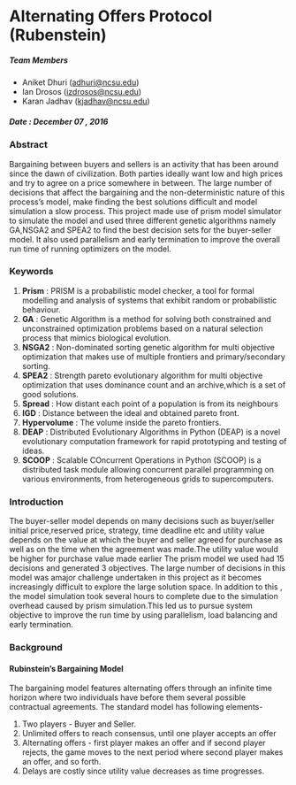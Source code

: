 # Alternating Offers Protocol (Rubenstein)
##### Team Members
* Aniket Dhuri (adhuri@ncsu.edu)
* Ian Drosos (izdrosos@ncsu.edu)
* Karan Jadhav (kjadhav@ncsu.edu)

##### Date : December 07 , 2016  

### Abstract  

Bargaining between buyers and sellers is an activity that has been around since the dawn of civilization. Both parties ideally want low and high prices and try to agree on a price somewhere in between. The large number of decisions that affect the bargaining and the non-deterministic nature of this process’s model, make finding the best solutions difficult and model simulation a slow process. This project made use of prism model simulator to simulate the model and used three different genetic algorithms namely GA,NSGA2 and SPEA2  to find the best decision sets for the buyer-seller model. It also used parallelism and early termination to improve the overall run time of running optimizers on the model.

### Keywords
1. **Prism** : PRISM is a probabilistic model checker, a tool for formal modelling and analysis of systems that exhibit random or probabilistic behaviour.
2. **GA** : Genetic Algorithm is a method for solving both constrained and unconstrained optimization problems based on a natural selection process that mimics biological evolution.
3. **NSGA2** : Non-dominated sorting genetic algorithm for multi objective optimization that makes use of multiple frontiers and primary/secondary sorting.
4. **SPEA2** : Strength pareto evolutionary algorithm for multi objective optimization that uses dominance count and an archive,which is a set of good solutions.
5. **Spread** : How distant each point of a population is from its neighbours
6. **IGD** : Distance between the ideal and obtained pareto front.
7. **Hypervolume** : The volume inside the pareto frontiers.
8. **DEAP** : Distributed Evolutionary Algorithms in Python (DEAP) is a novel evolutionary computation framework for rapid prototyping and testing of ideas.
9. **SCOOP** : Scalable COncurrent Operations in Python (SCOOP) is a distributed task module allowing concurrent parallel programming on various environments, from heterogeneous grids to supercomputers. 

### Introduction
The buyer-seller model depends on many decisions such as buyer/seller initial price,reserved price, strategy, time deadline etc and utility value depends on the value at which the buyer and seller agreed for purchase as well as on the time when the agreement was made.The utility value would be higher for purchase value made earlier  The prism  model we used had 15 decisions and generated 3 objectives. The large number of decisions in this model was amajor challenge undertaken in this project as it becomes increasingly difficult to explore the large solution space. In addition to this , the model simulation took several hours to complete due to the simulation overhead caused by prism simulation.This led us to pursue system objective to improve the run time by  using parallelism, load balancing and early termination.

### Background
#### Rubinstein’s Bargaining Model
The bargaining model features alternating offers through an infinite time horizon where two individuals have before them several possible contractual agreements. The standard model has following elements-

1. Two players - Buyer and Seller.
2. Unlimited offers to reach consensus, until one player accepts an offer
3. Alternating offers - first player makes an offer and if second player rejects, the game moves to the next period where second player makes an offer, and so forth.
4. Delays are costly since utility value decreases as time progresses.

